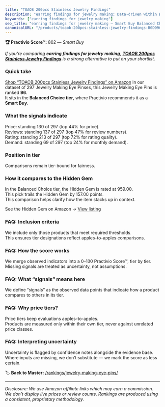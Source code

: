 ```yaml
---
title: "TOAOB 200pcs Stainless Jewelry Findings"
description: "earring findings for jewelry making: Data-driven within Balanced Choice ranking using the Practivio Score™. Positioned by quality, value, demand, findability,…"
keywords: ["earring findings for jewelry making"]
seo_title: "earring findings for jewelry making — Smart Buy Balanced Choice (2025)"
canonicalURL: "/products/toaob-200pcs-stainless-jewelry-findings-B0D99CR9Y8/"
---
```


**🏆 Practivio Score™:** 802 — _Smart Buy_


*If you're comparing **earring findings for jewelry making**, **[TOAOB 200pcs Stainless Jewelry Findings](https://www.amazon.com/dp/B0D99CR9Y8?tag=practivio-20)** is a strong alternative to put on your shortlist.*
### Quick take
[Shop “TOAOB 200pcs Stainless Jewelry Findings” on Amazon](https://www.amazon.com/dp/B0D99CR9Y8?tag=practivio-20)
In our dataset of 297 Jewelry Making Eye Pinses, this Jewelry Making Eye Pins is ranked **96**.  
It sits in the **Balanced Choice tier**, where Practivio recommends it as a **Smart Buy**.

### What the signals indicate
Price: standing 130 of 297 (top 44% for price).  
Reviews: standing 137 of 297 (top 47% for review numbers).  
Rating: standing 213 of 297 (top 72% for rating quality).  
Demand: standing 69 of 297 (top 24% for monthly demand).

### Position in tier
Comparisons remain tier-bound for fairness.

### How it compares to the Hidden Gem
In the Balanced Choice tier, the Hidden Gem is rated at 959.00.  
This pick trails the Hidden Gem by 157.00 points.  
This comparison helps clarify how the item stacks up in context.  

See the Hidden Gem on Amazon → [View listing](https://www.amazon.com/dp/B0B4JPSQLG?tag=practivio-20)

### FAQ: Inclusion criteria
We include only those products that meet required thresholds.  
This ensures tier designations reflect apples-to-apples comparisons.

### FAQ: How the score works
We merge observed indicators into a 0–100 Practivio Score™, tier by tier.  
Missing signals are treated as uncertainty, not assumptions.

### FAQ: What “signals” means here
We define “signals” as the observed data points that indicate how a product compares to others in its tier.

### FAQ: Why price tiers?
Price tiers keep evaluations apples-to-apples.  
Products are measured only within their own tier, never against unrelated price classes.

### FAQ: Interpreting uncertainty
Uncertainty is flagged by confidence notes alongside the evidence base.  
Where inputs are missing, we don’t substitute — we mark the score as less certain.


🏷️ **Back to Master:** [/rankings/jewelry-making-eye-pins/](/rankings/jewelry-making-eye-pins/)

---
_Disclosure: We use Amazon affiliate links which may earn a commission. We don’t display live prices or review counts. Rankings are produced using a consistent, proprietary methodology._

